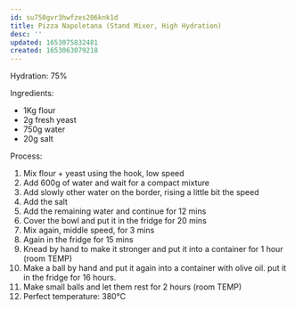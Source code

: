```yaml
---
id: su750gvr3hwfzes206knk1d
title: Pizza Napoletana (Stand Mixer, High Hydration)
desc: ''
updated: 1653075832481
created: 1653063079218
---
```


Hydration: 75%

Ingredients:
* 1Kg flour
* 2g fresh yeast
* 750g water
* 20g salt

Process:

1. Mix flour + yeast using the hook, low speed 
2. Add 600g of water and wait for a compact mixture
3. Add slowly other water on the border, rising a little bit the speed
4. Add the salt
5. Add the remaining water and continue for 12 mins
6. Cover the bowl and put it in the fridge for 20 mins
7. Mix again, middle speed, for 3 mins
8. Again in the fridge for 15 mins
9. Knead by hand to make it stronger and put it into a container for 1 hour (room TEMP)
10. Make a ball by hand and put it again into a container with olive oil. put it in the fridge for 16 hours.
11. Make small balls and let them rest for 2 hours (room TEMP)
12. Perfect temperature: 380°C

